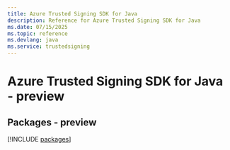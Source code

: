 ```yaml
---
title: Azure Trusted Signing SDK for Java
description: Reference for Azure Trusted Signing SDK for Java
ms.date: 07/15/2025
ms.topic: reference
ms.devlang: java
ms.service: trustedsigning
---
```

# Azure Trusted Signing SDK for Java - preview
## Packages - preview
[!INCLUDE [packages](trusted-signing-index.md)]